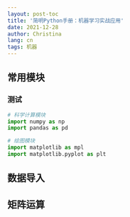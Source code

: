 ```yaml
---
layout: post-toc
title: '简明Python手册：机器学习实战应用'
date: 2021-12-28
author: Christina
lang: cn
tags: 机器
---
```


## 常用模块

### 测试

```python
# 科学计算模块
import numpy as np
import pandas as pd

# 绘图模块
import matplotlib as mpl
import matplotlib.pyplot as plt
```

## 数据导入

## 矩阵运算

